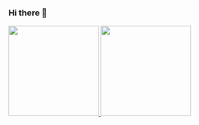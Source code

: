 ### Hi there 👋

<p align="left">
<a href="https://github.com/kurniawan26">
  <img height="180em" src="https://github-readme-stats-eight-theta.vercel.app/api?username=ekiiman123&show_icons=true&theme=algolia&include_all_commits=true&count_private=true"/>
  <img height="180em" src="https://github-readme-stats-eight-theta.vercel.app/api/top-langs/?username=ekiiman123&layout=compact&langs_count=8&theme=algolia"/>
</a>
</p>


<!-- **ekiIman123/ekiIman123** is a ✨ _special_ ✨ repository because its `README.md` (this file) appears on your GitHub profile.

Here are some ideas to get you started:

- 🔭 I’m currently working on ...
- 🌱 I’m currently learning ...
- 👯 I’m looking to collaborate on ...
- 🤔 I’m looking for help with ...
- 💬 Ask me about: Frontend (Next Js & React Js)
- 📫 How to reach me: ...
- 😄 Pronouns: he/him
- ⚡ Fun fact: i'm moslem
- -->
